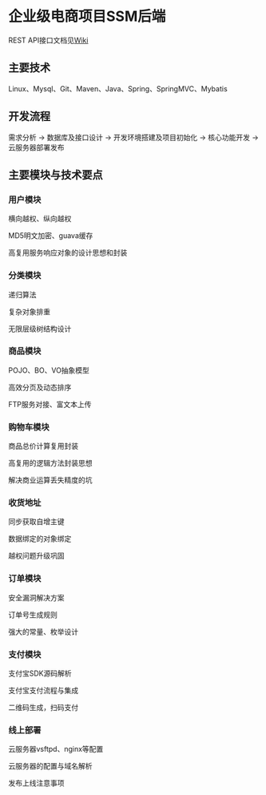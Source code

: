 企业级电商项目SSM后端
=======


REST API接口文档见[Wiki](https://github.com/zjxjwxk/MMall/wiki)


## 主要技术

Linux、Mysql、Git、Maven、Java、Spring、SpringMVC、Mybatis

## 开发流程

需求分析 -> 数据库及接口设计 -> 开发环境搭建及项目初始化 -> 核心功能开发 -> 云服务器部署发布

## 主要模块与技术要点

### 用户模块
横向越权、纵向越权

MD5明文加密、guava缓存

高复用服务响应对象的设计思想和封装

### 分类模块
递归算法

复杂对象排重

无限层级树结构设计

### 商品模块
POJO、BO、VO抽象模型

高效分页及动态排序

FTP服务对接、富文本上传

### 购物车模块
商品总价计算复用封装

高复用的逻辑方法封装思想

解决商业运算丢失精度的坑

### 收货地址
同步获取自增主键

数据绑定的对象绑定

越权问题升级巩固

### 订单模块
安全漏洞解决方案

订单号生成规则

强大的常量、枚举设计

### 支付模块
支付宝SDK源码解析

支付宝支付流程与集成

二维码生成，扫码支付

### 线上部署
云服务器vsftpd、nginx等配置

云服务器的配置与域名解析

发布上线注意事项
